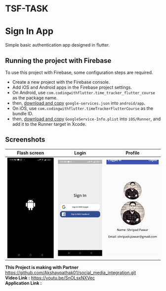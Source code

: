 # TSF-TASK

# Sign In App

Simple basic authentication app designed in flutter.

## Running the project with Firebase

To use this project with Firebase, some configuration steps are required.

- Create a new project with the Firebase console.
- Add iOS and Android apps in the Firebase project settings.
- On Android, use `com.codingwithflutter.time_tracker_flutter_course` as the package name.
- then, [download and copy](https://firebase.google.com/docs/flutter/setup#configure_an_android_app) `google-services.json` into `android/app`.
- On iOS, use `com.codingwithflutter.timeTrackerFlutterCourse` as the bundle ID.
- then, [download and copy](https://firebase.google.com/docs/flutter/setup#configure_an_ios_app) `GoogleService-Info.plist` into `iOS/Runner`, and add it to the Runner target in Xcode.

## Screenshots

Flash screen          |  Login  |  Profile
:-------------------------:|:-------------------------:|:-------------------------:
![](https://github.com/ShripadCPawar/TSF-TASK/blob/main/Screenshot/Screenshot1.png)|![](https://github.com/ShripadCPawar/TSF-TASK/blob/main/Screenshot/Screenshot2.png)|![](https://github.com/ShripadCPawar/TSF-TASK/blob/main/Screenshot/Screenshot3.jpg) 


<b>This Project is making with Partner</b> https://github.com/Akshaypathak01/social_media_integration.git <br>
<b>Video Link :</b> https://youtu.be/SnOLsxNXVec <br>
<b>Application Link :</b>  <br>
